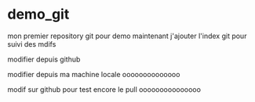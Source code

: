 # demo_git
mon premier repository git pour demo
maintenant j'ajouter l'index git pour suivi des mdifs

modifier depuis github
 
modifier depuis ma machine locale oooooooooooooo

modif sur github pour test encore le pull ooooooooooooooo
